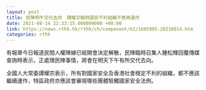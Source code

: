 ```yaml
---
layout: post
title: 民陣明午交代去向　譚耀宗稱對國安不利組織不應再運作
date: 2021-08-14 22:33:15.000000000 +08:00
link: https://news.rthk.hk/rthk/ch/component/k2/1605905-20210814.htm
categories: rthk
---
```


有報章今日報道民間人權陣線已經開會決定解散，民陣臨時召集人鍾松輝回覆傳媒查詢時表示，正處理民陣事情，將會在明天下午有所交代去向。 

全國人大常委譚耀宗表示，所有對國家安全及香港社會穩定不利的組織，都不應該繼續運作，特區政府亦應該會審視哪些團體牴觸國家安全法例。
